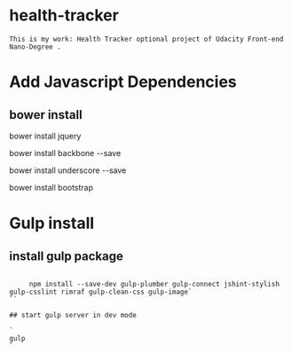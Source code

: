 # health-tracker

    This is my work: Health Tracker optional project of Udacity Front-end Nano-Degree .

# Add Javascript Dependencies

## bower install

bower install jquery

bower install backbone --save

bower install underscore --save

bower install bootstrap

# Gulp install

## install gulp package

```  npm install --save-dev gulp gulp-uglify jshint gulp-jshint gulp-rename gulp-concat gulp-sourcemaps gulp-clean
     
     npm install --save-dev gulp-plumber gulp-connect jshint-stylish gulp-csslint rimraf gulp-clean-css gulp-image`
``

## start gulp server in dev mode

`
gulp
`